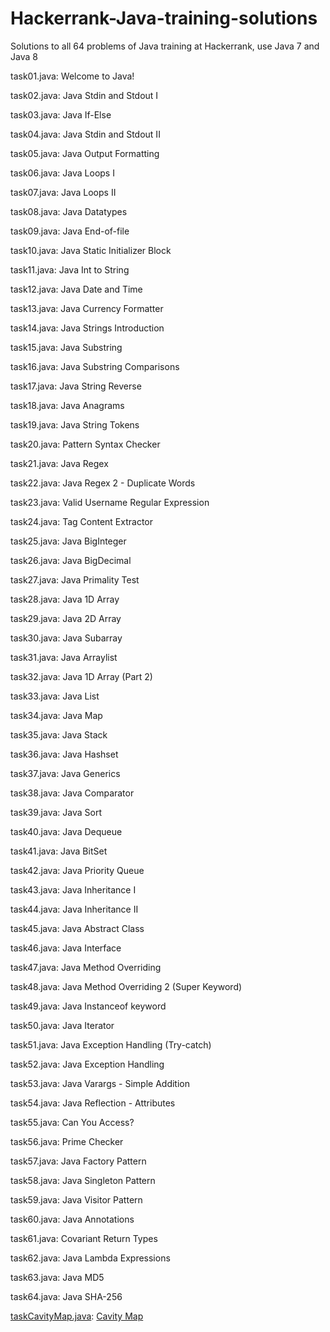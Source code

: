 # Hackerrank-Java-training-solutions
Solutions to all 64 problems of Java training at Hackerrank, use Java 7 and Java 8

task01.java:	Welcome to Java!

task02.java:	Java Stdin and Stdout I

task03.java:	Java If-Else

task04.java:	Java Stdin and Stdout II

task05.java:	Java Output Formatting

task06.java:	Java Loops I

task07.java:	Java Loops II

task08.java:	Java Datatypes

task09.java:	Java End-of-file

task10.java:	Java Static Initializer Block

task11.java:	Java Int to String

task12.java:	Java Date and Time

task13.java:	Java Currency Formatter

task14.java:	Java Strings Introduction

task15.java:	Java Substring

task16.java:	Java Substring Comparisons

task17.java:	Java String Reverse

task18.java:	Java Anagrams

task19.java:	Java String Tokens

task20.java:	Pattern Syntax Checker

task21.java:	Java Regex

task22.java:	Java Regex 2 - Duplicate Words

task23.java:	Valid Username Regular Expression

task24.java:	Tag Content Extractor

task25.java:	Java BigInteger

task26.java:	Java BigDecimal

task27.java:	Java Primality Test

task28.java:	Java 1D Array

task29.java:	Java 2D Array

task30.java:	Java Subarray

task31.java:	Java Arraylist

task32.java:	Java 1D Array (Part 2)

task33.java:	Java List

task34.java:	Java Map

task35.java:	Java Stack

task36.java:	Java Hashset

task37.java:	Java Generics

task38.java:	Java Comparator

task39.java:	Java Sort

task40.java:	Java Dequeue

task41.java:	Java BitSet

task42.java:	Java Priority Queue

task43.java:	Java Inheritance I

task44.java:	Java Inheritance II

task45.java:	Java Abstract Class

task46.java:	Java Interface

task47.java:	Java Method Overriding

task48.java:	Java Method Overriding 2 (Super Keyword)

task49.java:	Java Instanceof keyword

task50.java:	Java Iterator

task51.java:	Java Exception Handling (Try-catch)

task52.java:	Java Exception Handling

task53.java:	Java Varargs - Simple Addition

task54.java:	Java Reflection - Attributes

task55.java:	Can You Access?

task56.java:	Prime Checker

task57.java:	Java Factory Pattern

task58.java:	Java Singleton Pattern

task59.java:	Java Visitor Pattern

task60.java:	Java Annotations

task61.java:	Covariant Return Types

task62.java:	Java Lambda Expressions

task63.java:	Java MD5

task64.java:	Java SHA-256

[taskCavityMap.java](taskCavityMap.java):   [Cavity Map](https://www.hackerrank.com/challenges/cavity-map/problem)